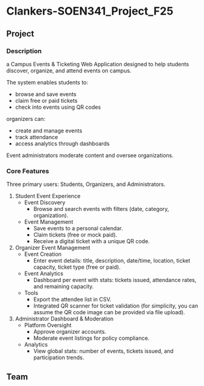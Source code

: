 # Clankers-SOEN341_Project_F25

## Project

### Description

a Campus Events & Ticketing Web Application designed to help students discover, organize, and attend events on campus. 

The system enables students to: 
- browse and save events 
- claim free or paid tickets 
- check into events using QR codes

organizers can:
- create and manage events
- track attendance
- access analytics through dashboards

Event administrators moderate content and oversee organizations.
 
### Core Features

 Three primary users: Students, Organizers, and Administrators.
 1. Student Event Experience
 	- Event Discovery
		- Browse and search events with filters (date, category, organization).
 	- Event Management
	     - Save events to a personal calendar.
	     - Claim tickets (free or mock paid).
	     - Receive a digital ticket with a unique QR code.
 2. Organizer Event Management
	 - Event Creation
	     - Enter event details: title, description, date/time, location, ticket capacity, ticket type (free or paid).
	 - Event Analytics
	     - Dashboard per event with stats: tickets issued, attendance rates, and remaining capacity.
	 - Tools
	     - Export the attendee list in CSV.
	     - Integrated QR scanner for ticket validation (for simplicity, you can assume the QR code image can be provided via file upload).
 3. Administrator Dashboard & Moderation
	 - Platform Oversight
	     - Approve organizer accounts.
	     - Moderate event listings for policy compliance.
	 - Analytics
	     - View global stats: number of events, tickets issued, and participation trends.

## Team

